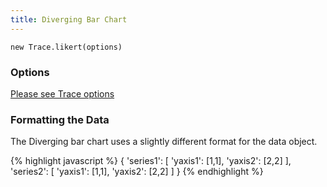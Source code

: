 ```yaml
---
title: Diverging Bar Chart
---
```


`new Trace.likert(options)`

### Options

[Please see Trace options](#options)

### Formatting the Data

The Diverging bar chart uses a slightly different format for the data object.

{% highlight javascript %}
{
	'series1': [
		'yaxis1': [1,1],
		'yaxis2': [2,2]
	],
	'series2': [
		'yaxis1': [1,1],
		'yaxis2': [2,2]
	]
}
{% endhighlight %}

<div id="likert-example"></div>

<script type="text/javascript">
	
(function () {

	var data = {
		'series1': [
			['yaxis1',1,2],
			['yaxis2',3,4]
		],
		'series2': [
			['yaxis1',5,6],
			['yaxis2',7,8]
		]
	};
	new Trace.likert({
		'div': '#likert-example',
		'data': data
	});

})();


</script>

